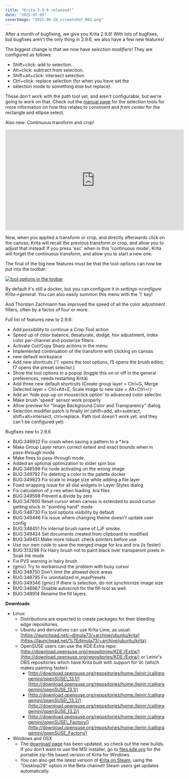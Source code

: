 ```yaml
---
title: "Krita 2.9.6 released!"
date: "2015-07-09"
coverImage: "2015-06-26_screenshot_002.png"
---
```


After a month of bugfixing, we give you Krita 2.9.6! With lots of bugfixes, but bugfixes aren't the only thing in 2.9.6, we also have a few new features!

The biggest change is that we now have _selection modifiers_! They are configured as follows:

- Shift+click: add to selection.
- Alt+click: subtract from selection.
- Shift+alt+click: intersect selection
- Ctrl+click: replace selection (for when you have set the
- selection mode to something else but replace).

These don't work with the path tool yet, and aren't configurable, but we're going to work on that. Check out the [manual page](https://userbase.kde.org/Krita/Manual/Tools/RectangleSelect) for the selection tools for more information on how this relates to _constraint_ and _from center_ for the rectangle and ellipse select.

Also new: Continuous transform and crop!

<iframe src="https://www.youtube.com/embed/QTIO-Nk3CuA" width="560" height="315" frameborder="0" allowfullscreen="allowfullscreen"></iframe>

Now, when you applied a transform or crop, and directly afterwards click on the canvas, Krita will recall the previous transform or crop, and allow you to adjust that instead! If you press 'esc' when in this 'continuous mode', Krita will forget the continuous transform, and allow you to start a new one.

The final of the big new features must be that the tool-options can now be put into the toolbar:

[![tool options in the toobar](/images/posts/2015/2015-06-26_screenshot_002.png)](https://krita.org/wp-content/uploads/2015/07/2015-06-26_screenshot_002.png)

By default it's still a docker, but you can configure it in _settings->configure Krita->general_. You can also easily summon this menu with the '\\' key!

And Thorsten Zachmann has improved the speed of all the color adjustment filters, often by a factor of four or more.

Full list of features new to 2.9.6:

- Add possibility to continue a Crop Tool action
- Speed up of color balance, desaturate, dodge, hsv adjustment, index color per-channel and posterize filters.
- Activate Cut/Copy Sharp actions in the menu
- Implemented continuation of the transform with clicking on canvas
- new default workspace
- Add new shortcuts ('\\' opens the tool options, f5 opens the brush editor, f7 opens the preset selector.)
- Show the tool options in a popup (toggle this on or off in the general preferences, needs restarting Krita)
- Add three new default shortcuts (Create group layer = Ctrl+G, Merge Selected layer = Ctrl+Alt+E, Scale image to new size = Alt+Ctrl+I )
- Add an 'hide pop-up on mouseclick option' to advanced color selector.
- Make brush 'speed' sensor work properly
- Allow preview for "Image Background Color and Transparency" dialog.
- Selection modifier patch is finally in! (shift=add, alt=subtract, shift+alt=intersect, ctrl=replace. Path tool doesn't work yet, and they can't be configured yet)

Bugfixes new to 2.9.6

- BUG:346932 Fix crash when saving a pattern to a \*.kra
- Make Group Layer return correct extent and exact bounds when in pass-through mode
- Make fixes to pass-through mode.
- Added an optional optimization to slider spin box
- BUG:348599 Fix node activating on the wrong image
- BUG:349792 Fix deleting a color in the palette docker
- BUG:349823 Fix scale to image size while adding a file layer
- Fixed wrapping issue for all dial widgets in Layer Styles dialog
- Fix calculation of y-res when loading .kra files
- BUG:349598 Prevent a divide by zero
- BUG:347800 Reset cursor when canvas is extended to avoid cursor getting stuck in "pointing hand" mode
- BUG:348730 Fix tool options visibility by default
- BUG:349446 Fix issue where changing theme doesn't update user config
- BUG:348451 Fix internal brush name of LJF smoke.
- BUG:349424 Set documents created from clipboard to modified
- BUG:349451 Make more robust: check pointers before use
- Use our own code to save the merged image for kra and ora (is faster)
- BUG:313296 Fix Hairy brush not to paint black over transparent pixels in Soak Ink mode
- Fix PVS warning in hairy brush
- (gmic) Try to workaround the problem with busy cursor
- BUG:348750 Don't limit the allowed dock areas
- BUG:348795 Fix uninitialized m\_maxPresets
- BUG:349346 (gmic) If there is selection, do not synchronize image size
- BUG:348887 Disable autoscroll for the fill-tool as well.
- BUG:348914 Rename the fill layers.

**Downloads**

- Linux:
    - Distributions are expected to create packages for their bleeding edge repositories.
    - Ubuntu and derivatives can use Krita Lime, as usual: [https://launchpad.net/~dimula73/+archive/ubuntu/krita](https://launchpad.net/%7Edimula73/+archive/ubuntu/krita).
    - OpenSUSE users can use the KDE:Extra repo: [http://download.opensuse.org/repositories/KDE:/Extra/](http://download.opensuse.org/repositories/KDE:/Extra/) or Leinir's OBS repositories which have Krita built with support for Vc (which makes painting faster):
        - [http://download.opensuse.org/repositories/home:/leinir:/calligragemini/openSUSE\_13.1/](http://download.opensuse.org/repositories/home:/leinir:/calligragemini/openSUSE_13.1/)
        - [http://download.opensuse.org/repositories/home:/leinir:/calligragemini/openSUSE\_13.2/](http://download.opensuse.org/repositories/home:/leinir:/calligragemini/openSUSE_13.2/)
        - [http://download.opensuse.org/repositories/home:/leinir:/calligragemini/openSUSE\_Factory/](http://download.opensuse.org/repositories/home:/leinir:/calligragemini/openSUSE_Factory/)
- Windows and OSX
    - The [download page](https://krita.org/download/krita-desktop/ "Krita Desktop") has been updated, so check out the new builds. If you don't want to use the MSI installer, go to [files.kde.org](http://files.kde.org/krita) for the portable zip-file based version of Krita for Windows.
    - You can also get the latest version of [Krita on Steam](http://store.steampowered.com/app/280680), using the "Desktop29" option in the Beta channel! Steam users get updates automatically.
